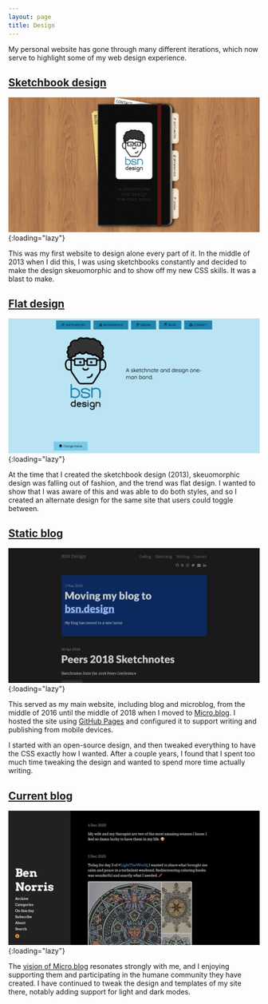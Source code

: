 ```yaml
---
layout: page
title: Design
---
```


My personal website has gone through many different iterations, which now serve to highlight some of my web design experience.


## [Sketchbook design](https://sketchbook.bennorris.org)

[![Skeuomorphic sketchbook design](/assets/images/sketchbook.jpeg)](https://sketchbook.bennorris.org){:loading="lazy"}

This was my first website to design alone every part of it. In the middle of 2013 when I did this, I was using sketchbooks constantly and decided to make the design skeuomorphic and to show off my new CSS skills. It was a blast to make.


## [Flat design](https://sketchbook.bennorris.org?design=flat)

[![Flat design](/assets/images/flat.png)](https://sketchbook.bennorris.org?design=flat){:loading="lazy"}

At the time that I created the sketchbook design (2013), skeuomorphic design was falling out of fashion, and the trend was flat design. I wanted to show that I was aware of this and was able to do both styles, and so I created an alternate design for the same site that users could toggle between.


## [Static blog](https://old-blog.bennorris.org)

[![Old blog](/assets/images/old-blog.png)](https://old-blog.bennorris.org){:loading="lazy"}

This served as my main website, including blog and microblog, from the middle of 2016 until the middle of 2018 when I moved to [Micro.blog](https://micro.blog). I hosted the site using [GitHub Pages](https://pages.github.com/) and configured it to support writing and publishing from mobile devices.

I started with an open-source design, and then tweaked everything to have the CSS exactly how I wanted. After a couple years, I found that I spent too much time tweaking the design and wanted to spend more time actually writing.


## [Current blog](https://bennorris.blog)

[![Current blog](/assets/images/current-blog.jpeg)](https://bennorris.blog){:loading="lazy"}

The [vision of Micro.blog](http://help.micro.blog/2015/why-i-created-this/) resonates strongly with me, and I enjoying supporting them and participating in the humane community they have created. I have continued to tweak the design and templates of my site there, notably adding support for light and dark modes.